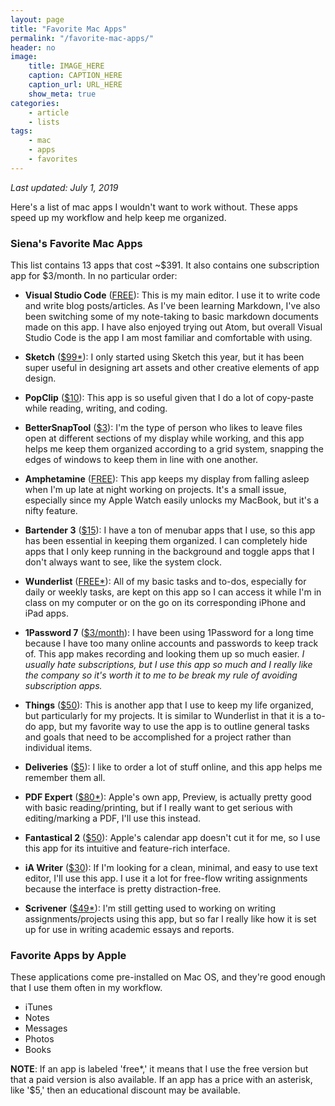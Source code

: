```yaml
---
layout: page
title: "Favorite Mac Apps"
permalink: "/favorite-mac-apps/"
header: no
image:
    title: IMAGE_HERE
    caption: CAPTION_HERE
    caption_url: URL_HERE
    show_meta: true
categories:
    - article
    - lists
tags:
    - mac
    - apps
    - favorites
---
```

*Last updated: July 1, 2019*

Here's a list of mac apps I wouldn't want to work without. These apps speed up my workflow and help keep me organized.  

### Siena's Favorite Mac Apps
This list contains 13 apps that cost ~\$391. It also contains one subscription app for \$3/month. In no particular order:

* __Visual Studio Code__ ([FREE](https://code.visualstudio.com)): This is my main editor. I use it to write code and write blog posts/articles. As I've been learning Markdown, I've also been switching some of my note-taking to basic markdown documents made on this app. I have also enjoyed trying out Atom, but overall Visual Studio Code is the app I am most familiar and comfortable with using. 

* __Sketch__ ([$99*](https://www.sketch.com)): I only started using Sketch this year, but it has been super useful in designing art assets and other creative elements of app design. 

* __PopClip__ ([$10](https://pilotmoon.com/popclip/)): This app is so useful given that I do a lot of copy-paste while reading, writing, and coding. 

* __BetterSnapTool__ ([$3](https://www.folivora.ai/downloads)): I'm the type of person who likes to leave files open at different sections of my display while working, and this app helps me keep them organized according to a grid system, snapping the edges of windows to keep them in line with one another. 

* __Amphetamine__ ([FREE](https://apps.apple.com/us/app/amphetamine/id937984704?mt=12)): This app keeps my display from falling asleep when I'm up late at night working on projects. It's a small issue, especially since my Apple Watch easily unlocks my MacBook, but it's a nifty feature. 

* __Bartender 3__ ([$15](https://www.macbartender.com)): I have a ton of menubar apps that I use, so this app has been essential in keeping them organized. I can completely hide apps that I only keep running in the background and toggle apps that I don't always want to see, like the system clock. 

* __Wunderlist__ ([FREE*](https://www.wunderlist.com)): All of my basic tasks and to-dos, especially for daily or weekly tasks, are kept on this app so I can access it while I'm in class on my computer or on the go on its corresponding iPhone and iPad apps. 

* __1Password 7__ ([$3/month](https://1password.com)): I have been using 1Password for a long time because I have too many online accounts and passwords to keep track of. This app makes recording and looking them up so much easier. *I usually hate subscriptions, but I use this app so much and I really like the company so it's worth it to me to be break my rule of avoiding subscription apps.* 

* __Things__ ([$50](https://culturedcode.com/things/)): This is another app that I use to keep my life organized, but particularly for my projects. It is similar to Wunderlist in that it is a to-do app, but my favorite way to use the app is to outline general tasks and goals that need to be accomplished for a project rather than individual items. 

* __Deliveries__ ([$5](https://junecloud.com/software/mac/deliveries.html)): I like to order a lot of stuff online, and this app helps me remember them all. 

* __PDF Expert__ ([$80*](https://pdfexpert.com)): Apple's own app, Preview, is actually pretty good with basic reading/printing, but if I really want to get serious with editing/marking a PDF, I'll use this instead. 

* __Fantastical 2__ ([$50](https://flexibits.com/fantastical)): Apple's calendar app doesn't cut it for me, so I use this app for its intuitive and feature-rich interface. 


* __iA Writer__ ([$30](https://ia.net/writer)): If I'm looking for a clean, minimal, and easy to use text editor, I'll use this app. I use it a lot for free-flow writing assignments because the interface is pretty distraction-free. 

* __Scrivener__ ([$49*](https://www.literatureandlatte.com/store/scrivener?tab=macOS)): I'm still getting used to working on writing assignments/projects using this app, but so far I really like how it is set up for use in writing academic essays and reports. 

### Favorite Apps by Apple
These applications come pre-installed on Mac OS, and they're good enough that I use them often in my workflow.

* iTunes
* Notes
* Messages
* Photos
* Books

**NOTE**: If an app is labeled 'free*,' it means that I use the free version but that a paid version is also available. If an app has a price with an asterisk, like '\$5,' then an educational discount may be available.